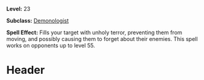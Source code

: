 <!-- TITLE: Spell: Screaming Terror -->
<!-- SUBTITLE:  -->

**Level:** 23

**Subclass:** [Demonologist](demonologist)

**Spell Effect:** Fills your target with unholy terror, preventing them from moving, and possibly causing them to forget about their enemies.  This spell works on opponents up to level 55.

# Header